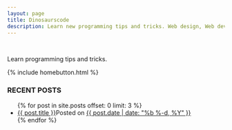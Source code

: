 ```yaml
---
layout: page
title: Dinosaurscode
description: Learn new programming tips and tricks. Web design, Web development, HTML5, CSS3, and much more!
---
```

<br>

Learn programming tips and tricks.

{% include homebutton.html %}

### RECENT POSTS

<ul class = "post-latest">
  {% for post in site.posts offset: 0 limit: 3 %}
    <li>
      <a href="{{ post.url }}">{{ post.title }}</a><span class = "post-meta">Posted on <a href ="{{ post.url }}">{{ post.date | date: "%b %-d, %Y" }}</a></span>
    </li>
  {% endfor %}
</ul>
